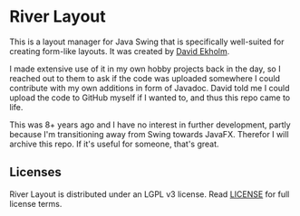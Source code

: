 # River Layout

This is a layout manager for Java Swing that is specifically well-suited for creating form-like layouts. It was created by [David Ekholm](https://github.com/davidekholm). 

I made extensive use of it in my own hobby projects back in the day, so I reached out to them to ask if the code was uploaded somewhere I could contribute with my own additions in form of Javadoc. David told me I could upload the code to GitHub myself if I wanted to, and thus this repo came to life.

This was 8+ years ago and I have no interest in further development, partly because I'm transitioning away from Swing towards JavaFX. Therefor I will archive this repo. If it's useful for someone, that's great.

## Licenses

River Layout is distributed under an LGPL v3 license. Read [LICENSE](license) for full license terms.